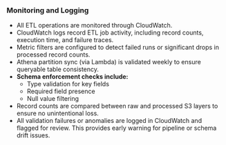 ### Monitoring and Logging

- All ETL operations are monitored through CloudWatch.
- CloudWatch logs record ETL job activity, including record counts, execution time, and failure traces.
- Metric filters are configured to detect failed runs or significant drops in processed record counts.
- Athena partition sync (via Lambda) is validated weekly to ensure queryable table consistency.
- **Schema enforcement checks include:**
  - Type validation for key fields
  - Required field presence
  - Null value filtering
- Record counts are compared between raw and processed S3 layers to ensure no unintentional loss.
- All validation failures or anomalies are logged in CloudWatch and flagged for review. This provides early warning for pipeline or schema drift issues.